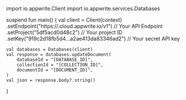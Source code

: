import io.appwrite.Client
import io.appwrite.services.Databases

suspend fun main() {
    val client = Client(context)
      .setEndpoint("https://<REGION>.cloud.appwrite.io/v1") // Your API Endpoint
      .setProject("5df5acd0d48c2") // Your project ID
      .setKey("919c2d18fb5d4...a2ae413da83346ad2") // Your secret API key

    val databases = Databases(client)
    val response = databases.updateDocument(
        databaseId = "[DATABASE_ID]",
        collectionId = "[COLLECTION_ID]",
        documentId = "[DOCUMENT_ID]",
    )
    val json = response.body?.string()
}
